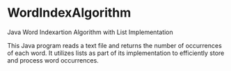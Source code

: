 # WordIndexAlgorithm
Java Word Indexartion Algorithm with List Implementation

This Java program reads a text file and returns the number of occurrences of each word. It utilizes lists as part of its implementation to efficiently store and process word occurrences.
